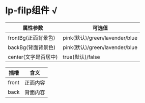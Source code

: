 # lp-filp组件  √


属性参数     | 可选值
-------- | ----- 
frontBg(正面背景色)  | pink(默认)/green/lavender/blue
backBg(背面背景色)  | pink(默认)/green/lavender/blue
center(文字是否居中) | true(默认)/false

插槽     | 含义
-------- | ----- 
front  | 正面内容
back | 背面内容